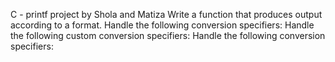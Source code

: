 C - printf project by Shola and Matiza Write a function that produces output according to a format. Handle the following conversion specifiers: Handle the following custom conversion specifiers: Handle the following conversion specifiers:
